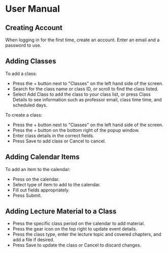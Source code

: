 # User Manual

## Creating Account
When logging in for the first time, create an account. Enter an email and a password to use.

## Adding Classes
To add a class:
- Press the + button next to "Classes" on the left hand side of the screen.
- Search for the class name or class ID, or scroll to find the class listed.
- Select Add Class to add the class to your class list, or press Class Details to see information such as professor email, class time time, and scheduled days.

To create a class:
- Press the + button next to "Classes" on the left hand side of the screen.
- Press the + button on the bottom right of the popup window.
- Enter class details in the correct fields.
- Press Save to add class or Cancel to cancel.

## Adding Calendar Items
To add an item to the calendar:
- Press on the calendar.
- Select type of item to add to the calendar.
- Fill out fields appropriately. 
- Press Submit.

## Adding Lecture Material to a Class
- Press the specific class period on the calendar to add material.
- Press the gear icon on the top right to update event details.
- Press the class type, enter the lecture topic and covered chapters, and add a file if desired.
- Press Save to update the class or Cancel to discard changes.
